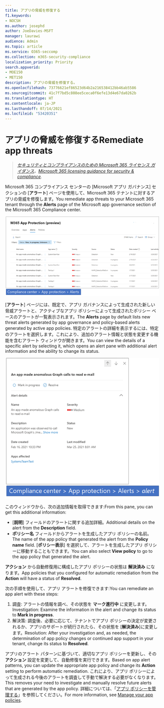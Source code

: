 ```yaml
---
title: アプリの脅威を修復する
f1.keywords:
- NOCSH
ms.author: josephd
author: JoeDavies-MSFT
manager: laurawi
audience: Admin
ms.topic: article
ms.service: O365-seccomp
ms.collection: m365-security-compliance
localization_priority: Priority
search.appverid:
- MOE150
- MET150
description: アプリの脅威を修復する。
ms.openlocfilehash: 73776621ef86523d64b2a216538412bb46ab5586
ms.sourcegitcommit: 41c7f7bd5c808ee5ceca0f6efe13d4e67da0262b
ms.translationtype: HT
ms.contentlocale: ja-JP
ms.lasthandoff: 07/14/2021
ms.locfileid: "53420351"
---
```

# <a name="remediate-app-threats"></a><span data-ttu-id="eebfb-103">アプリの脅威を修復する</span><span class="sxs-lookup"><span data-stu-id="eebfb-103">Remediate app threats</span></span>

><span data-ttu-id="eebfb-104">*[セキュリティとコンプライアンスのための Microsoft 365 ライセンス ガイダンス](https://aka.ms/ComplianceSD)。*</span><span class="sxs-lookup"><span data-stu-id="eebfb-104">*[Microsoft 365 licensing guidance for security & compliance](https://aka.ms/ComplianceSD).*</span></span>

<span data-ttu-id="eebfb-105">Microsoft 365 コンプライアンス センターの [Microsoft アプリ ガバナンス] セクションの [**アラート**] ページを使用して、Microsoft 365 テナントに対するアプリの脅威を修復します。</span><span class="sxs-lookup"><span data-stu-id="eebfb-105">You remediate app threats to your Microsoft 365 tenant through the **Alerts** page of the Microsoft app governance section of the Microsoft 365 Compliance center.</span></span>

![Microsoft 365 コンプライアンス センターの [アプリ ガバナンス アラートの概要] ページ](..\media\manage-app-protection-governance\mapg-cc-alerts.png)

<span data-ttu-id="eebfb-107">[**アラート**] ページには、既定で、アプリ ガバナンスによって生成された新しい脅威アラートと、アクティブなアプリ ポリシーによって生成されたポリシー ベースのアラートが一覧表示されます。</span><span class="sxs-lookup"><span data-stu-id="eebfb-107">The **Alerts** page by default lists new threat alerts generated by app governance and policy-based alerts generated by active app policies.</span></span> <span data-ttu-id="eebfb-108">特定のアラートの詳細を表示するには、特定のアラートを選択します。これにより、追加のアラート情報と状態を変更する機能を含むアラート ウィンドウが開きます。</span><span class="sxs-lookup"><span data-stu-id="eebfb-108">You can view the details of a specific alert by selecting it, which opens an alert pane with additional alert information and the ability to change its status.</span></span>

![Microsoft 365 コンプライアンス センターの [アプリ ガバナンス アラートの詳細] ページ](..\media\manage-app-protection-governance\mapg-cc-alerts-alert.png)

<span data-ttu-id="eebfb-110">このウィンドウから、次の追加情報を取得できます:</span><span class="sxs-lookup"><span data-stu-id="eebfb-110">From this pane, you can get this additional information:</span></span>

- <span data-ttu-id="eebfb-111">[**説明**] フィールドのアラートに関する追加詳細。</span><span class="sxs-lookup"><span data-stu-id="eebfb-111">Additional details on the alert from the **Description** field.</span></span>
- <span data-ttu-id="eebfb-112">**ポリシー名** フィールドからアラートを生成したアプリ ポリシーの名前。</span><span class="sxs-lookup"><span data-stu-id="eebfb-112">The name of the app policy that generated the alert from the **Policy name** field.</span></span> <span data-ttu-id="eebfb-113">[**ポリシー表示**] を選択して、アラートを生成したアプリ ポリシーに移動することもできます。</span><span class="sxs-lookup"><span data-stu-id="eebfb-113">You can also select **View policy** to go to the app policy that generated the alert.</span></span>

<span data-ttu-id="eebfb-114">**アクション** から自動修復用に構成したアプリ ポリシーの状態は **解決済み** になります。</span><span class="sxs-lookup"><span data-stu-id="eebfb-114">App policies that you configured for automatic remediation from the **Action** will have a status of **Resolved**.</span></span>

<span data-ttu-id="eebfb-115">次の手順を使用して、アプリ アラートを修復できます:</span><span class="sxs-lookup"><span data-stu-id="eebfb-115">You can remediate an app alert with these steps:</span></span>

1. <span data-ttu-id="eebfb-116">調査: アラートの情報を調べ、その状態を **マーク進行中** に変更します。</span><span class="sxs-lookup"><span data-stu-id="eebfb-116">Investigation: Examine the information in the alert and change its status to **Mark in progress**.</span></span>
2. <span data-ttu-id="eebfb-117">解決策: 調査後、必要に応じて、テナントでアプリ ポリシーの決定が変更されるか、アプリのサポートが続行されたら、その状態を [**解決済み**]に変更します。</span><span class="sxs-lookup"><span data-stu-id="eebfb-117">Resolution: After your investigation and, as needed, the determination of app policy changes or continued app support in your tenant, change its status to **Resolved**.</span></span>

<span data-ttu-id="eebfb-118">アプリのアラート パターンに基づいて、適切なアプリ ポリシーを更新し、その **アクション** 設定を変更して、自動修復を実行できます。</span><span class="sxs-lookup"><span data-stu-id="eebfb-118">Based on app alert patterns, you can update the appropriate app policy and change its **Action** setting to perform automatic remediation.</span></span> <span data-ttu-id="eebfb-119">これにより、アプリ ポリシーによって生成される今後のアラートを調査して手動で解決する必要がなくなります。</span><span class="sxs-lookup"><span data-stu-id="eebfb-119">This removes your need to investigate and manually resolve future alerts that are generated by the app policy.</span></span> <span data-ttu-id="eebfb-120">詳細については、「[アプリ ポリシーを管理する](app-governance-app-policies-manage.md)」を参照してください。</span><span class="sxs-lookup"><span data-stu-id="eebfb-120">For more information, see [Manage your app policies](app-governance-app-policies-manage.md).</span></span>
